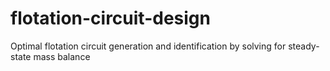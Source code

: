 # flotation-circuit-design
Optimal flotation circuit generation and identification by solving for steady-state mass balance
